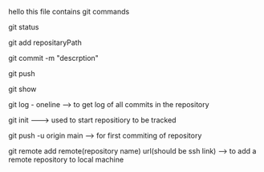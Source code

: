 hello this file  contains git commands 

git status

git add repositaryPath

git commit -m "descrption"

git push

git show

git log - oneline  --> to get log of all commits in the repository

git init   ---> used to start repositiory to be tracked

git push -u origin main  --> for first commiting of repository

git remote add remote(repository name) url(should be ssh link)   --> to add a remote repository to local machine 